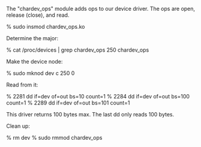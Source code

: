 The "chardev_ops" module adds ops to our device driver.
The ops are open, release (close), and read.

  % sudo insmod chardev_ops.ko 

Determine the major:

% cat /proc/devices | grep chardev_ops
250 chardev_ops

Make the device node:

  % sudo mknod dev c 250 0

Read from it:

  % 2281  dd if=dev of=out bs=10 count=1
  % 2284  dd if=dev of=out bs=100 count=1
  % 2289  dd if=dev of=out bs=101 count=1

This driver returns 100 bytes max. The last dd only reads 100 bytes.

Clean up:

  % rm dev
  % sudo rmmod chardev_ops
